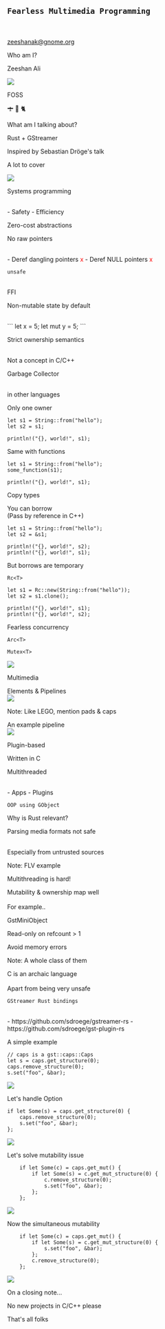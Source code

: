 ## `Fearless Multimedia Programming`

<br/><br/>
zeeshanak@gnome.org


Who am I?


Zeeshan Ali


![](redhat.png)
<!-- .element style="border: 0; background: None; box-shadow: None" -->


FOSS


🛨  🚁  🐈


What am I talking about?


Rust + GStreamer


Inspired by Sebastian Dröge's talk


A lot to cover


![](rust-logo.png)
<!-- .element style="border: 0; background: None; box-shadow: None" -->


Systems programming

<br/>
- Safety
- Efficiency


Zero-cost abstractions


No raw pointers

<br/>
- Deref dangling pointers <span style="color:red">x</span>
- Deref NULL pointers <span style="color:red">x</span>


`unsafe`

<br/>
FFI


Non-mutable state by default

<br/>
```
let x = 5;
let mut y = 5;
```


Strict ownership semantics

<br/>
Not a concept in C/C++


Garbage Collector

<br/>
in other languages


Only one owner
<br/>
```
let s1 = String::from("hello");
let s2 = s1;

println!("{}, world!", s1);
```


Same with functions
<br/>
```
let s1 = String::from("hello");
some_function(s1);

println!("{}, world!", s1);
```


Copy types


You can borrow
<br/>
(Pass by reference in C++)
<br/>

```
let s1 = String::from("hello");
let s2 = &s1;

println!("{}, world!", s2);
println!("{}, world!", s1);
```


But borrows are temporary


`Rc<T>`
<br/>
```
let s1 = Rc::new(String::from("hello"));
let s2 = s1.clone();

println!("{}, world!", s1);
println!("{}, world!", s2);
```


Fearless concurrency


`Arc<T>`


`Mutex<T>`


![](gstreamer-logo.svg)
<!-- .element style="border: 0; background: None; box-shadow: None" -->


Multimedia


Elements & Pipelines<br/>
![](linked-elements.png)
<!-- .element style="border: 0; background: None; box-shadow: None" -->

Note: Like LEGO, mention pads & caps


An example pipeline<br/>
![](simple-player.png)
<!-- .element style="border: 0; background: None; box-shadow: None" -->


Plugin-based


Written in C


Multithreaded

<br/>
- Apps
- Plugins


`OOP using GObject`


Why is Rust relevant?


Parsing media formats not safe

<br/>
Especially from untrusted sources

Note: FLV example


Multithreading is hard!


Mutability & ownership map well
<br/>
<br/>
For example..


GstMiniObject

Read-only on refcount > 1


Avoid memory errors

Note: A whole class of them


C is an archaic language
<br/>
<br/>
Apart from being very unsafe


`GStreamer Rust bindings`

<br/>
- https://github.com/sdroege/gstreamer-rs
- https://github.com/sdroege/gst-plugin-rs


A simple example

```
// caps is a gst::caps::Caps
let s = caps.get_structure(0);
caps.remove_structure(0);
s.set("foo", &bar);
```


![](option-error.png)
<!-- .element style="border: 0; background: None; box-shadow: None" -->


Let's handle Option

```
if let Some(s) = caps.get_structure(0) {
    caps.remove_structure(0);
    s.set("foo", &bar);
};
```


![](mutability-error.png)
<!-- .element style="border: 0; background: None; box-shadow: None" -->


Let's solve mutability issue

```
    if let Some(c) = caps.get_mut() {
        if let Some(s) = c.get_mut_structure(0) {
            c.remove_structure(0);
            s.set("foo", &bar);
        };
    };

```


![](mult-mutability-error.png)
<!-- .element style="border: 0; background: None; box-shadow: None" -->


Now the simultaneous mutability

```
    if let Some(c) = caps.get_mut() {
        if let Some(s) = c.get_mut_structure(0) {
            s.set("foo", &bar);
        };
        c.remove_structure(0);
    };

```


![](no-error.png)
<!-- .element style="border: 0; background: None; box-shadow: None" -->


On a closing note...


No new projects in C/C++ please


That's all folks
